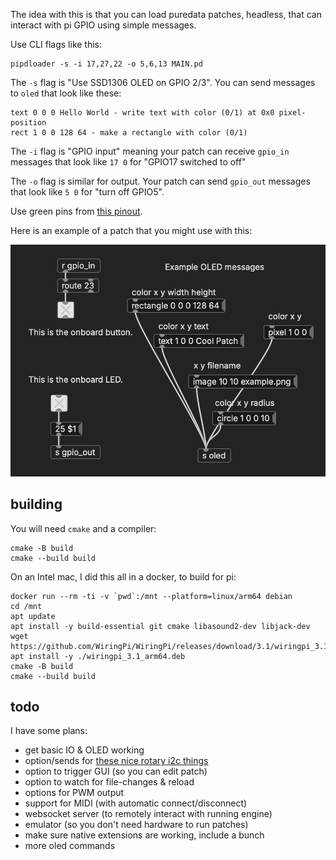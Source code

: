 The idea with this is that you can load puredata patches, headless, that can interact with pi GPIO using simple messages.

Use CLI flags like this:

```
pipdloader -s -i 17,27,22 -o 5,6,13 MAIN.pd
```

The `-s` flag is "Use SSD1306 OLED on GPIO 2/3". You can send messages to `oled` that look like these:

```
text 0 0 0 Hello World - write text with color (0/1) at 0x0 pixel-position
rect 1 0 0 128 64 - make a rectangle with color (0/1)
```
The `-i` flag is "GPIO input" meaning your patch can receive `gpio_in` messages that look like `17 0` for "GPIO17 switched to off"

The `-o` flag is similar for output. Your patch can send `gpio_out` messages that look like  `5 0` for "turn off GPIO5".

Use green pins from [this pinout](https://pinout.xyz/).

Here is an example of a patch that you might use with this:

![screenshot](./screen.png)

## building

You will need `cmake` and a compiler:

```
cmake -B build
cmake --build build
```

On an Intel mac, I did this all in a docker, to build for pi:

```
docker run --rm -ti -v `pwd`:/mnt --platform=linux/arm64 debian
cd /mnt
apt update
apt install -y build-essential git cmake libasound2-dev libjack-dev
wget https://github.com/WiringPi/WiringPi/releases/download/3.1/wiringpi_3.1_arm64.deb
apt install -y ./wiringpi_3.1_arm64.deb
cmake -B build
cmake --build build
```


## todo

I have some plans:

- get basic IO & OLED working
- option/sends for [these nice rotary i2c things](https://www.adafruit.com/product/5752)
- option to trigger GUI (so you can edit patch)
- option to watch for file-changes & reload
- options for PWM output
- support for MIDI (with automatic connect/disconnect)
- websocket server (to remotely interact with running engine)
- emulator (so you don't need hardware to run patches)
- make sure native extensions are working, include a bunch
- more oled commands
